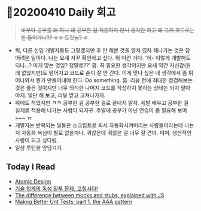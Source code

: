 # 🌿20200410 Daily 회고

> ~~바부야 공부를 왜 하니 왜 공부한 걸 적용하지 않니 생각만 하고 왜 그게 코드로는 안 들어가니?? ㅎㅎ 도랏닝? ㅎ~~

* 뭐, 다른 신입 개발자들도 그렇겠지만 후 안 해본 것을 영차 영차 해나가는 것은 참 어려운 일이다. 나는 요새 자꾸 확인하고 싶다. 뭐 이런 거다. '허- 이렇게 개발해도 되나...? 이게 맞는 것임? 정말로??' 흠. 꼭 필요한 생각이지만 요새 약간 자신감(원래 없었지만)도 떨어지고 코드로 손이 잘 안 간다. 이게 맞나 싶은 내 생각에서 좀 튀어나와서 뭔가 만들어내야 한다. Do something. 흠. 리뷰 전에 최대한 점검해보는 것은 좋은 것이지만 너무 의식한 나머지 코드를 작성하지 못하는 상태는 되지 말아야지. 일단 해 보고, 리뷰 받고 고쳐나가자. 
* 위에도 적었지만 ㅋㅋ 공부한 걸 공부한 걸로 끝내지 말자. 제발 배우고 공부한 걸 실제로 적용해 나가는 사람이 되자구. 주말에 공부가 아닌 연습이 좀 필요해 보여~~~ ㅠ 
* 개발자는 반복되는 일들은 스크립트로 짜서 자동화시켜버리는 사람들이라는데 나는 저 자동화 욕심이 별로 없을까나. 귀찮은데 귀찮은 걸 너무 잘 견뎌. 미쳐. 생산적인 사람이 되고 싶다링.
* 일상 루틴을 앞당기기.



## Today I Read

* [Atomic Design](https://brunch.co.kr/@ultra0034/63)
* [기술 업계의 독성 말투 문제, 고칩시다!](https://edykim.com/ko/post/tech-has-a-toxic-tone-problem-lets-fix-it/)
* [The difference between mocks and stubs, explained with JS](https://dev.to/snird/the-difference-between-mocks-and-stubs-explained-with-js-kkc)
* [Makng Better Unt Tests: part 1, the AAA pattern](https://freecontent.manning.com/making-better-unit-tests-part-1-the-aaa-pattern/)

